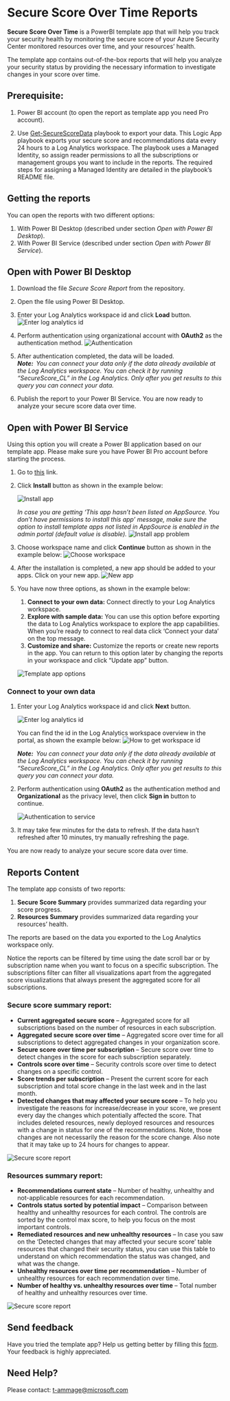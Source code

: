 # Secure Score Over Time Reports

**Secure Score Over Time** is a PowerBI template app that will help you track your security health by monitoring the secure score of your Azure Security Center monitored resources over time, and your resources’ health. 

The template app contains out-of-the-box reports that will help you analyze your security status by providing the necessary information to investigate changes in your score over time.  

## Prerequisite:

1. Power BI account (to open the report as template app you need Pro account).

2. Use [Get-SecureScoreData](https://github.com/Azure/Azure-Security-Center/tree/master/Secure%20Score/Get-SecureScoreData) playbook to export your data. This Logic App playbook exports your secure score and recommendations data every 24 hours to a Log Analytics workspace. The playbook uses a Managed Identity, so assign reader permissions to all the subscriptions or management groups you want to include in the reports. The required steps for assigning a Managed Identity are detailed in the playbook’s README file. 

## **Getting the reports**
You can open the reports with two different options:
1. With Power BI Desktop (described under section *Open with Power BI Desktop*).
2. With Power BI Service (described under section *Open with Power BI Service*).

## Open with Power BI Desktop
1. Download the file *Secure Score Report* from the repository.
2. Open the file using Power BI Desktop.
3. Enter your Log Analytics workspace id and click **Load** button.
![Enter log analytics id](https://github.com/amitmag-ms/Public/blob/master/Azure%20Security%20Center/Secure%20Score/Imgs/LogAnalyticsIdDesktop.png?raw=true)
4. Perform authentication using organizational account with **OAuth2** as the authentication method.  ![Authentication](https://github.com/amitmag-ms/Public/blob/master/Azure%20Security%20Center/Secure%20Score/Imgs/Authentication2.png?raw=true)

5. After authentication completed, the data will be loaded.  
***Note:**  
You can connect your data only if the data already available at the Log Analytics workspace. You can check it by running “SecureScore_CL” in the Log Analytics. Only after you get results to this query you can connect your data.*
6. Publish the report to your Power BI Service. You are now ready to analyze your secure score data over time. 

## Open with Power BI Service

Using this option you will create a Power BI application based on our template app. Please make sure you have Power BI Pro account before starting the process.

1. Go to [this](https://msit.powerbi.com/groups/me/apps/0c3bbb94-36cc-4153-a5c2-b63181a17166/package/14ec9028-3513-4a1c-aed1-83a01ecfc975qTsHacSHROKH9oDSq9Co9Ln72xYehlJKmEvIYPIxbz8/install?ownerId=72f988bf-86f1-41af-91ab-2d7cd011db47&referrer=frc-word-edit.officeapps.live.com) link.
2. Click **Install** button as shown in the example below: 

    ![Install app](https://github.com/amitmag-ms/Public/blob/master/Azure%20Security%20Center/Secure%20Score/Imgs/InstallTemplateApp.png?raw=true)

    *In case you are getting ‘This app hasn’t been listed on AppSource. You don’t have permissions to install this app’ message, make sure the option to install template apps not listed in AppSource is enabled in the admin portal (default value is disable).*
    ![Install app problem](https://github.com/amitmag-ms/Public/blob/master/Azure%20Security%20Center/Secure%20Score/Imgs/InstallingProblem.PNG?raw=true)
3.	Choose workspace name and click **Continue** button as shown in the example below:
![Choose workspace](https://github.com/amitmag-ms/Public/blob/master/Azure%20Security%20Center/Secure%20Score/Imgs/ChooseWorkspace.png?raw=true)
4. After the installation is completed, a new app should be added to your apps. Click on your new app.
![New app](https://github.com/amitmag-ms/Public/blob/master/Azure%20Security%20Center/Secure%20Score/Imgs/AppAfterInstalling.png?raw=true)

5. You have now three options, as shown in the example below: 
    1. **Connect to your own data:** Connect directly to your Log Analytics workspace. 
    2. **Explore with sample data:** You can use this option before exporting the data to Log Analytics workspace to explore the app capabilities. When you’re ready to connect to real data click ‘Connect your data’ on the top message. 
    3. **Customize and share:** Customize the reports or create new reports in the app. You can return to this option later by changing the reports in your workspace and click “Update app” button. 
    
    ![Template app options](https://github.com/amitmag-ms/Public/blob/master/Azure%20Security%20Center/Secure%20Score/Imgs/TemplateAppOptions.png?raw=true)

### **Connect to your own data**
1. Enter your Log Analytics workspace id and click **Next** button. 

    ![Enter log analytics id](https://github.com/amitmag-ms/Public/blob/master/Azure%20Security%20Center/Secure%20Score/Imgs/LoAnalyticsIdService1.png?raw=true)

    You can find the id in the Log Analytics workspace overview in the portal, as shown the example below: 
![How to get workspace id](https://github.com/amitmag-ms/Public/blob/master/Azure%20Security%20Center/Secure%20Score/Imgs/LogAnalyticsIdService2.png?raw=true)

    ***Note:**  
    You can connect your data only if the data already available at the Log Analytics workspace. You can check it by running “SecureScore_CL” in the Log Analytics. Only after you get results to this query you can connect your data.*
2. Perform authentication using **OAuth2** as the authentication method and **Organizational** as the privacy level, then click **Sign in** button to continue. 

    ![Authentication to service](https://github.com/amitmag-ms/Public/blob/master/Azure%20Security%20Center/Secure%20Score/Imgs/AuthenticationService.png?raw=true)
3.	It may take few minutes for the data to refresh. If the data hasn’t refreshed after 10 minutes, try manually refreshing the page.

You are now ready to analyze your secure score data over time.

## **Reports Content**

The template app consists of two reports: 

1. **Secure Score Summary** provides summarized data regarding your score progress. 
2. **Resources Summary** provides summarized data regarding your resources’ health.  

The reports are based on the data you exported to the Log Analytics workspace only. 

Notice the reports can be filtered by time using the date scroll bar or by subscription name when you want to focus on a specific subscription. The subscriptions filter can filter all visualizations apart from the aggregated score visualizations that always present the aggregated score for all subscriptions. 

### **Secure score summary report**: 

* **Current aggregated secure score** – Aggregated score for all subscriptions based on the number of resources in each subscription. 
* **Aggregated secure score over time** – Aggregated score over time for all subscriptions to detect aggregated changes in your organization score. 
* **Secure score over time per subscription** – Secure score over time to detect changes in the score for each subscription separately.  
* **Controls score over time** – Security controls score over time to detect changes on a specific control.  
* **Score trends per subscription** – Present the current score for each subscription and total score change in the last week and in the last month. 
* **Detected changes that may affected your secure score** – To help you investigate the reasons for increase/decrease in your score, we present every day the changes which potentially affected the score. That includes deleted resources, newly deployed resources and resources with a change in status for one of the recommendations. Note, those changes are not necessarily the reason for the score change. Also note that it may take up to 24 hours for changes to appear. 

 ![Secure score report](https://github.com/amitmag-ms/Public/blob/master/Azure%20Security%20Center/Secure%20Score/Imgs/Report1.png?raw=true)

 

### **Resources summary report**: 

* **Recommendations current state** – Number of healthy, unhealthy and not-applicable resources for each recommendation. 
* **Controls status sorted by potential impact** – Comparison between healthy and unhealthy resources for each control. The controls are sorted by the control max score, to help you focus on the most important controls. 
* **Remediated resources and new unhealthy resources** – In case you saw on the ‘Detected changes that may affected your secure score’ table resources that changed their security status, you can use this table to understand on which recommendation the status was changed, and what was the change. 
* **Unhealthy resources over time per recommendation** – Number of unhealthy resources for each recommendation over time.  
* **Number of healthy vs. unhealthy resources over time** – Total number of healthy and unhealthy resources over time. 

 ![Secure score report](https://github.com/amitmag-ms/Public/blob/master/Azure%20Security%20Center/Secure%20Score/Imgs/Report2.png?raw=true)

## **Send feedback** 

Have you tried the template app? Help us getting better by filling this [form](https://forms.office.com/Pages/ResponsePage.aspx?id=v4j5cvGGr0GRqy180BHbR_CzuCpXTVhBswcSTF6htOtUOFNBS1gxQ01BTVIwOElNNldSVllTNTNBNC4u). Your feedback is highly appreciated. 

 

## **Need Help?** 

Please contact: t-ammage@microsoft.com 